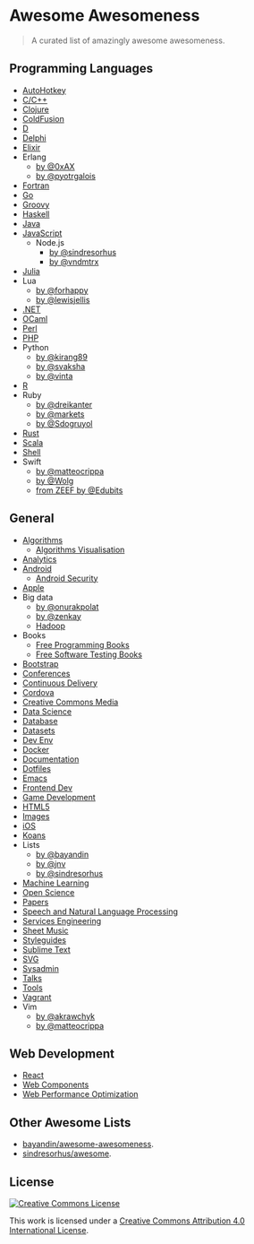 # Awesome Awesomeness

> A curated list of amazingly awesome awesomeness.

## Programming Languages

- [AutoHotkey](https://github.com/ahkscript/awesome-AutoHotkey)
- [C/C++](https://github.com/fffaraz/awesome-cpp)
- [Clojure](https://github.com/razum2um/awesome-clojure)
- [ColdFusion](https://github.com/seancoyne/awesome-coldfusion)
- [D](https://github.com/zhaopuming/awesome-d)
- [Delphi](https://github.com/Fr0sT-Brutal/awesome-delphi)
- [Elixir](https://github.com/h4cc/awesome-elixir)
- Erlang
	- [by @0xAX](https://github.com/0xAX/erlang-bookmarks)
	- [by @pyotrgalois](https://github.com/pyotrgalois/spawnedshelter)
- [Fortran](https://github.com/rabbiabram/awesome-fortran)
- [Go](https://github.com/avelino/awesome-go)
- [Groovy](https://github.com/kdabir/awesome-groovy)
- [Haskell](https://github.com/krispo/awesome-haskell)
- [Java](https://github.com/akullpp/awesome-java)
- [JavaScript](https://github.com/sorrycc/awesome-javascript)
	- Node.js
		- [by @sindresorhus](https://github.com/sindresorhus/awesome-nodejs)
		- [by @vndmtrx](https://github.com/vndmtrx/awesome-nodejs)
- [Julia](https://github.com/svaksha/Julia.jl)
- Lua
	- [by @forhappy](https://github.com/forhappy/awesome-lua)
	- [by @lewisjellis](https://github.com/LewisJEllis/awesome-lua)
- [.NET](https://github.com/quozd/awesome-dotnet)
- [OCaml](https://github.com/rizo/awesome-ocaml)
- [Perl](https://github.com/hachiojipm/awesome-perl)
- [PHP](https://github.com/ziadoz/awesome-php)
- Python
	- [by @kirang89](https://github.com/kirang89/pycrumbs)
	- [by @svaksha](https://github.com/svaksha/pythonidae)
	- [by @vinta](https://github.com/vinta/awesome-python)
- [R](https://github.com/qinwf/awesome-R)
- Ruby
	- [by @dreikanter](https://github.com/dreikanter/ruby-bookmarks)
	- [by @markets](https://github.com/markets/awesome-ruby)
	- [by @Sdogruyol](https://github.com/Sdogruyol/awesome-ruby)
- [Rust](https://github.com/kud1ing/awesome-rust)
- [Scala](https://github.com/lauris/awesome-scala)
- [Shell](https://github.com/alebcay/awesome-shell)
- Swift
	- [by @matteocrippa](https://github.com/matteocrippa/awesome-swift)
	- [by @Wolg](https://github.com/Wolg/awesome-swift)
	- [from ZEEF by @Edubits](https://awesome-swift.zeef.com/robin.eggenkamp)

## General

- [Algorithms](https://github.com/tayllan/awesome-algorithms)
    - [Algorithms Visualisation](https://github.com/enjalot/algovis)
- [Analytics](https://github.com/onurakpolat/awesome-analytics)
- [Android](https://github.com/JStumpp/awesome-android)
	- [Android Security](https://github.com/ashishb/android-security-awesome)
- [Apple](https://github.com/joeljfischer/awesome-apple)
- Big data
	- [by @onurakpolat](https://github.com/onurakpolat/awesome-bigdata)
	- [by @zenkay](https://github.com/zenkay/bigdata-ecosystem)
	- [Hadoop](https://github.com/youngwookim/awesome-hadoop)
- Books
	- [Free Programming Books](https://github.com/vhf/free-programming-books)
	- [Free Software Testing Books](https://github.com/ligurio/free-software-testing-books)
- [Bootstrap](https://github.com/therebelrobot/awesome-bootstrap)
- [Conferences](https://github.com/RichardLitt/awesome-conferences)
- [Continuous Delivery](https://github.com/itech001/ciandcd)
- [Cordova](https://github.com/busterc/awesome-cordova)
- [Creative Commons Media](https://github.com/shime/creative-commons-media)
- [Data Science](https://github.com/okulbilisim/awesome-datascience)
- [Database](https://github.com/numetriclabz/awesome-db)
- [Datasets](https://github.com/caesar0301/awesome-public-datasets)
- [Dev Env](https://github.com/jondot/awesome-devenv)
- [Docker](https://github.com/veggiemonk/awesome-docker)
- [Documentation](https://github.com/PharkMillups/beautiful-docs)
- [Dotfiles](https://github.com/webpro/awesome-dotfiles)
- [Emacs](https://github.com/emacs-tw/awesome-emacs)
- [Frontend Dev](https://github.com/dypsilon/frontend-dev-bookmarks)
- [Game Development](https://github.com/ellisonleao/magictools)
- [HTML5](https://github.com/diegocard/awesome-html5)
- [Images](https://github.com/heyalexej/awesome-images)
- [iOS](https://github.com/vsouza/awesome-ios)
- [Koans](https://github.com/ahmdrefat/awesome-koans)
- Lists
	- [by @bayandin](https://github.com/bayandin/awesome-awesomeness)
	- [by @jnv](https://github.com/jnv/lists)
	- [by @sindresorhus](https://github.com/sindresorhus/awesome)
- [Machine Learning](https://github.com/josephmisiti/awesome-machine-learning)
- [Open Science](https://github.com/silky/awesome-open-science)
- [Papers](https://github.com/papers-we-love/papers-we-love)
- [Speech and Natural Language Processing](https://github.com/edobashira/speech-language-processing)
- [Services Engineering](https://github.com/mmcgrana/services-engineering)
- [Sheet Music](https://github.com/adius/awesome-sheet-music)
- [Styleguides](https://github.com/RichardLitt/awesome-styleguides)
- [Sublime Text](https://github.com/dreikanter/sublime-bookmarks)
- [SVG](https://github.com/willianjusten/awesome-svg)
- [Sysadmin](https://github.com/kahun/awesome-sysadmin)
- [Talks](https://github.com/JanVanRyswyck/awesome-talks)
- [Tools](https://github.com/cjbarber/ToolsOfTheTrade)
- [Vagrant](https://github.com/iJackUA/awesome-vagrant)
- Vim
	- [by @akrawchyk](https://github.com/akrawchyk/awesome-vim)
	- [by @matteocrippa](https://github.com/matteocrippa/awesome-vim)

## Web Development

- [React](https://github.com/enaqx/awesome-react)
- [Web Components](https://github.com/mateusortiz/webcomponents-the-right-way)
- [Web Performance Optimization](https://github.com/davidsonfellipe/awesome-wpo)

## Other Awesome Lists

- [bayandin/awesome-awesomeness](https://github.com/bayandin/awesome-awesomeness).
- [sindresorhus/awesome](https://github.com/sindresorhus/awesome).

## License

[![Creative Commons License](http://i.creativecommons.org/l/by/4.0/88x31.png)](http://creativecommons.org/licenses/by/4.0/)

This work is licensed under a [Creative Commons Attribution 4.0 International License](http://creativecommons.org/licenses/by/4.0/).
